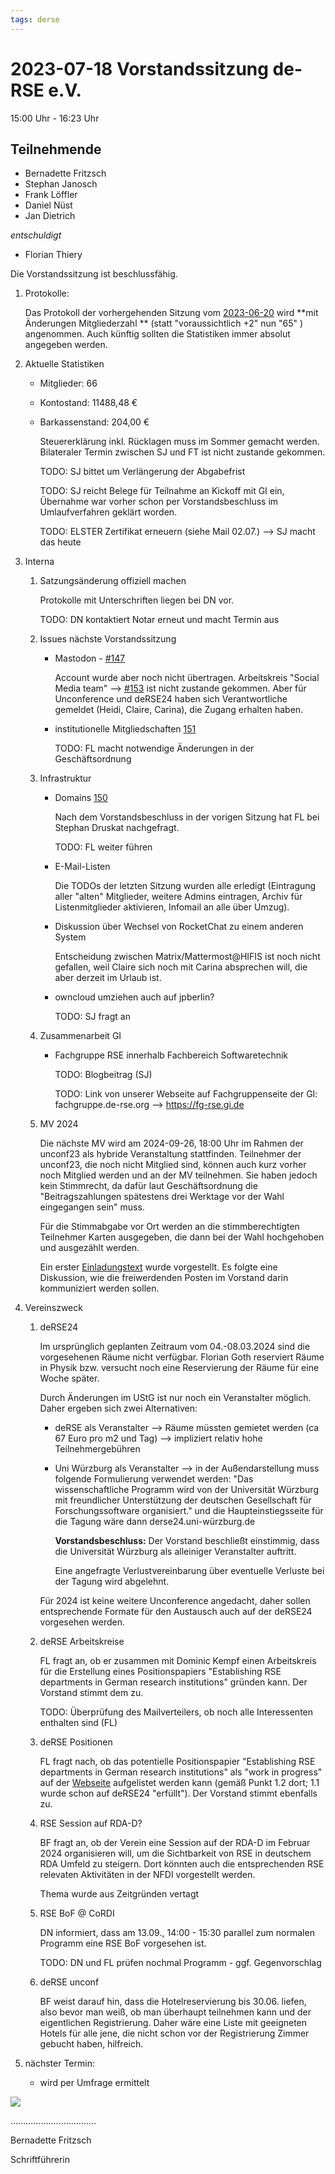 ```yaml
---
tags: derse
---
```

# 2023-07-18 Vorstandssitzung de-RSE e.V.

15:00 Uhr - 16:23 Uhr

## Teilnehmende

- Bernadette Fritzsch 
- Stephan Janosch
- Frank Löffler
- Daniel Nüst
- Jan Dietrich

*entschuldigt*

- Florian Thiery

Die Vorstandssitzung ist beschlussfähig.

1. Protokolle:
    
    Das Protokoll der vorhergehenden Sitzung vom [2023-06-20](https://github.com/DE-RSE/protokolle/blob/master/Vorstandssitzungen/Protokoll-Vorstand-deRSE-2023-06-20.md) wird **mit Änderungen Mitgliederzahl **  (statt "voraussichtlich +2" nun "65" ) angenommen. Auch künftig sollten die Statistiken immer absolut angegeben werden.  
    
2. Aktuelle Statistiken
    - Mitglieder: 66
    
    - Kontostand: 11488,48 €
    
    - Barkassenstand: 204,00 €
    
        Steuererklärung inkl. Rücklagen muss im Sommer gemacht werden. Bilateraler Termin zwischen SJ und FT ist nicht zustande gekommen. 
    
        TODO: SJ bittet um Verlängerung der Abgabefrist 
    
        TODO: SJ reicht Belege für Teilnahme an Kickoff mit GI ein, Übernahme war vorher schon per Vorstandsbeschluss im Umlaufverfahren geklärt worden.
    
        TODO: ELSTER Zertifikat erneuern (siehe Mail 02.07.) --> SJ macht das heute
    
3. Interna
    1. Satzungsänderung offiziell machen
        
        Protokolle mit Unterschriften liegen bei DN vor. 
        
        TODO: DN kontaktiert Notar erneut und macht Termin aus
        
    2. Issues nächste Vorstandssitzung
        - Mastodon - [#147](https://github.com/DE-RSE/vorstand/issues/147)
            
            Account wurde aber noch nicht übertragen. Arbeitskreis "Social Media team" --> [#153](https://github.com/DE-RSE/vorstand/issues/153) ist nicht zustande gekommen. Aber für Unconference und deRSE24 haben sich Verantwortliche gemeldet (Heidi, Claire, Carina), die Zugang erhalten haben. 
            
        - institutionelle Mitgliedschaften [151](https://github.com/DE-RSE/vorstand/issues/151)
        
            TODO: FL macht notwendige Änderungen in der Geschäftsordnung
        
    3. Infrastruktur
        - Domains  [150](https://github.com/DE-RSE/vorstand/issues/150)
            
            Nach dem Vorstandsbeschluss in der vorigen Sitzung hat FL bei Stephan Druskat nachgefragt. 
            
            TODO: FL weiter führen
            
        - E-Mail-Listen 
            
	        Die TODOs der letzten Sitzung wurden alle erledigt (Eintragung aller "alten" Mitglieder, weitere Admins eintragen, Archiv für Listenmitglieder aktivieren, Infomail an alle über Umzug). 
            
        - Diskussion über Wechsel von RocketChat zu einem anderen System
            
            Entscheidung zwischen Matrix/Mattermost@HIFIS ist noch nicht gefallen, weil Claire sich noch mit Carina absprechen will, die aber derzeit im Urlaub ist. 
            
        - owncloud umziehen auch auf jpberlin? 
        
            TODO: SJ fragt an
        
    4. Zusammenarbeit GI
        - Fachgruppe RSE innerhalb Fachbereich Softwaretechnik
            
            TODO: Blogbeitrag (SJ) 
            
            TODO: Link von unserer Webseite auf Fachgruppenseite der GI: fachgruppe.de-rse.org --> https://fg-rse.gi.de 
        
     5. MV 2024
         
         Die nächste  MV wird am 2024-09-26, 18:00 Uhr im Rahmen der unconf23 als hybride Veranstaltung stattfinden. Teilnehmer der unconf23, die noch nicht Mitglied sind, können auch kurz vorher noch Mitglied werden und an der MV teilnehmen. Sie haben jedoch kein Stimmrecht, da dafür laut Geschäftsordnung die "Beitragszahlungen spätestens drei Werktage vor der Wahl eingegangen sein" muss. 
         
         Für die Stimmabgabe vor Ort werden an die stimmberechtigten Teilnehmer Karten ausgegeben, die dann bei der Wahl hochgehoben und ausgezählt werden. 
         
         Ein erster [Einladungstext](https://github.com/DE-RSE/materials/blob/master/Einladung_Jahreshauptversammlung/Einladung_Jahreshauptversammlung_2023.md) wurde vorgestellt. Es folgte eine Diskussion, wie die freiwerdenden Posten im Vorstand darin kommuniziert werden sollen. 
    
4. Vereinszweck
    1. deRSE24
        
        Im ursprünglich geplanten Zeitraum vom 04.-08.03.2024 sind die vorgesehenen Räume nicht verfügbar. Florian Goth reserviert Räume in Physik bzw. versucht noch eine Reservierung der Räume für eine Woche später.
        
        Durch Änderungen im UStG ist nur noch ein Veranstalter möglich. Daher ergeben sich zwei Alternativen:
        
        - deRSE als Veranstalter --> Räume müssten gemietet werden (ca 67 Euro pro m2 und Tag) --> impliziert relativ hohe Teilnehmergebühren
        
        - Uni Würzburg als Veranstalter --> in der Außendarstellung muss folgende Formulierung verwendet werden:  "Das wissenschaftliche Programm wird von der Universität Würzburg mit freundlicher Unterstützung der deutschen Gesellschaft für Forschungssoftware organisiert."   und die Haupteinstiegsseite für die Tagung wäre dann derse24.uni-würzburg.de 
        
	        **Vorstandsbeschluss:** Der Vorstand beschließt einstimmig, dass die Universität Würzburg als alleiniger Veranstalter auftritt. 
        
            Eine angefragte Verlustvereinbarung über eventuelle Verluste bei der Tagung wird abgelehnt. 
        
        Für 2024 ist keine weitere Unconference angedacht, daher sollen entsprechende Formate für den Austausch auch auf der deRSE24 vorgesehen werden. 
        
    2. deRSE Arbeitskreise
        
        FL fragt an, ob er zusammen mit Dominic Kempf einen Arbeitskreis für die Erstellung eines Positionspapiers "Establishing RSE departments in German research institutions" gründen kann. Der Vorstand stimmt dem zu. 
        
        TODO: Überprüfung des Mailverteilers, ob noch alle Interessenten enthalten sind (FL)
        
    3. deRSE Positionen
        
        FL fragt nach, ob das potentielle Positionspapier "Establishing RSE departments in German research institutions" als "work in progress" auf der [Webseite](https://de-rse.org/de/positions.html#work-in-progress) aufgelistet werden kann (gemäß Punkt 1.2 dort; 1.1 wurde schon auf deRSE24 "erfüllt"). Der Vorstand stimmt ebenfalls zu.
        
    4. RSE Session auf RDA-D? 
        
        BF fragt an, ob der Verein eine Session auf der RDA-D im Februar 2024 organisieren will, um die Sichtbarkeit von RSE in deutschem RDA Umfeld zu steigern. Dort könnten auch die entsprechenden RSE relevaten Aktivitäten in der NFDI vorgestellt werden. 
        
        Thema wurde aus Zeitgründen vertagt 
        
    5. RSE BoF @ CoRDI 
        
        DN informiert, dass am 13.09., 14:00 - 15:30 parallel zum normalen Programm eine RSE BoF vorgesehen ist. 
        
        TODO: DN und FL prüfen nochmal Programm - ggf. Gegenvorschlag
        
    6. deRSE unconf
        
        BF weist darauf hin, dass die Hotelreservierung bis 30.06. liefen, also bevor man weiß, ob man überhaupt teilnehmen kann und der eigentlichen Registrierung.  Daher wäre eine Liste mit geeigneten Hotels für alle jene, die nicht schon vor der Registrierung Zimmer gebucht haben, hilfreich. 
    
5. nächster Termin: 
    - wird per Umfrage ermittelt
    
      

![ ](spacer.jpg)



..................................

Bernadette Fritzsch

Schriftführerin
